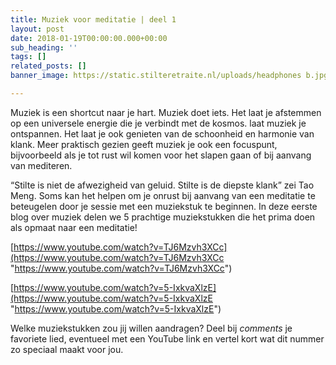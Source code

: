 ```yaml
---
title: Muziek voor meditatie | deel 1
layout: post
date: 2018-01-19T00:00:00.000+00:00
sub_heading: ''
tags: []
related_posts: []
banner_image: https://static.stilteretraite.nl/uploads/headphones b.jpg

---
```

Muziek is een shortcut naar je hart. Muziek doet iets. Het laat je afstemmen op een universele energie die je verbindt met de kosmos.  laat muziek je ontspannen. Het laat je ook genieten van de schoonheid en harmonie van klank. Meer praktisch gezien geeft muziek je ook een focuspunt, bijvoorbeeld als je tot rust wil komen voor het slapen gaan of bij aanvang van mediteren.   
  
“Stilte is niet de afwezigheid van geluid. Stilte is de diepste klank” zei Tao Meng. Soms kan het helpen om je onrust bij aanvang van een meditatie te beteugelen door je sessie met een muziekstuk te beginnen. In deze eerste blog over muziek delen we 5 prachtige muziekstukken die het prima doen als opmaat naar een meditatie!

[https://www.youtube.com/watch?v=TJ6Mzvh3XCc](https://www.youtube.com/watch?v=TJ6Mzvh3XCc "https://www.youtube.com/watch?v=TJ6Mzvh3XCc")

[https://www.youtube.com/watch?v=5-IxkvaXlzE](https://www.youtube.com/watch?v=5-IxkvaXlzE "https://www.youtube.com/watch?v=5-IxkvaXlzE")

Welke muziekstukken zou jij willen aandragen? Deel bij _comments_ je favoriete lied, eventueel met een YouTube link en vertel kort wat dit nummer zo speciaal maakt voor jou.

 